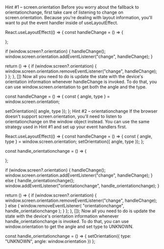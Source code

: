 Hint #1 – screen.orientation
Before you worry about the fallback to orientationchange, first take care of listening to change on screen.orientation. Because you're dealing with layout information, you'll want to put the event handler inside of useLayoutEffect.

React.useLayoutEffect(() => {
  const handleChange = () => {
    
  };

  if (window.screen?.orientation) {
    handleChange();
    window.screen.orientation.addEventListener("change", handleChange);
  }

  return () => {
    if (window.screen?.orientation) {
      window.screen.orientation.removeEventListener("change", handleChange);
    }
  };
}, [])
Now all you need to do is update the state with the device's orientation information whenever handleChange is invoked. To do that, you can use window.screen.orientation to get both the angle and the type.

const handleChange = () => {
  const { angle, type } = window.screen.orientation;

  setOrientation({
    angle,
    type
  });
};
Hint #2 – orientationchange
If the browser doesn't support screen.orientation, you'll need to listen to orientationchange on the window object instead. You can use the same strategy used in Hint #1 and set up your event handlers first.

React.useLayoutEffect(() => {
  const handleChange = () => {
    const { angle, type } = window.screen.orientation;
    setOrientation({
      angle,
      type
    });
  };

  const handle_orientationchange = () => {
    
  };

  if (window.screen?.orientation) {
    handleChange();
    window.screen.orientation.addEventListener("change", handleChange);
  } else {
    handle_orientationchange();
    window.addEventListener("orientationchange", handle_orientationchange);
  }

  return () => {
    if (window.screen?.orientation) {
      window.screen.orientation.removeEventListener("change", handleChange);
    } else {
      window.removeEventListener(
        "orientationchange",
        handle_orientationchange
      );
    }
  };
}, []);
Now all you need to do is update the state with the device's orientation information whenever handle_orientationchange is invoked. To do that, you can use window.orientation to get the angle and set type to UNKNOWN.

const handle_orientationchange = () => {
  setOrientation({
    type: "UNKNOWN",
    angle: window.orientation
  })
};